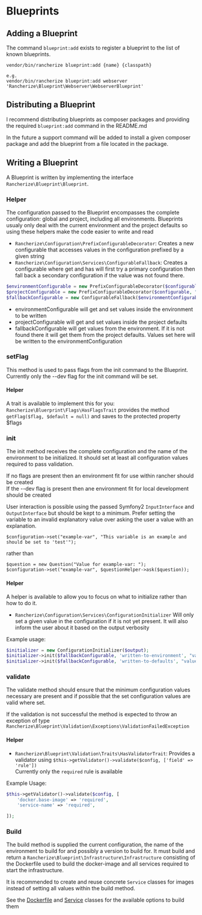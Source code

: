 # Blueprints

## Adding a Blueprint
The command `blueprint:add` exists to register a blueprint to the list of known blueprints.

	vendor/bin/rancherize blueprint:add {name} {classpath}
	
	e.g.
	vendor/bin/rancherize blueprint:add webserver 'Rancherize\Blueprint\Webserver\WebserverBlueprint'

## Distributing a Blueprint
I recommend distributing blueprints as composer packages and providing the required `blueprint:add` command in the
README.md

In the future a support command will be added to install a given composer package and add the blueprint from a file
located in the package.

## Writing a Blueprint

A Blueprint is written by implementing the interface `Rancherize\Blueprint\Blueprint`.

### Helper
The configuration passed to the Blueprint encompasses the complete configuration: global and project, including all
environments. Blueprints usualy only deal with the current environment and the project defaults so using these helpers
make the code easier to write and read

- `Rancherize\Configuration\PrefixConfigurableDecorator`: Creates a new configurable that accesses values in the
configuration prefixed by a given string
- `Rancherize\Configuration\Services\ConfigurableFallback`: Creates a configurable where get and has will first try a
primary configuration then fall back a secondary configuration if the value was not found there.

```php
$environmentConfigurable = new PrefixConfigurableDecorator($configurable, "project.environments.$environment.");
$projectConfigurable = new PrefixConfigurableDecorator($configurable, "project.default.");
$fallbackConfigurable = new ConfigurableFallback($environmentConfigurable, $projectConfigurable);
```

- environmentConfigurable will get and set values inside the environment to be written
- projectConfigurable will get and set values inside the project defaults
- fallbackConfigurable will get values from the environment. If it is not found there it will get them from the project
defaults. Values set here will be written to the environmentConfiguration

### setFlag
This method is used to pass flags from the init command to the Blueprint. Currently only the --dev flag for the init
command will be set.

#### Helper
A trait is available to implement this for you: `Rancherize\Bluerprint\Flags\HasFlagsTrait` provides the method
`getFlag($flag, $default = null)` and saves to the protected property $flags

### init
The init method receives the complete configuration and the name of the environment to be initialized. It should set at
least all configuration values required to pass validation.

If no flags are present then an environment fit for use within rancher should be created  
If the --dev flag is present then ane environment fit for local development should be created

User interaction is possible using the passed Symfony2 `InputInterface` and `OutputInterface` but should be kept to a
minimum. Prefer setting the variable to an invalid explanatory value over asking the user a value with an explanation.

	$configuration->set("example-var", "This variable is an example and should be set to 'test'");

rather than

	$question = new Question("Value for example-var: ");
	$configuration->set("example-var", $questionHelper->ask($question));
	
#### Helper
A helper is available to allow you to focus on what to initialize rather than how to do it.

- `Rancherize\Configuration\Services\ConfigurationInitializer` Will only set a given value in the configuration if it is
not yet present. It will also inform the user about it based on the output verbosity

Example usage:
```php
$initializer = new ConfigurationInitializer($output);
$initializer->init($fallbackConfigurable, 'written-to-environment', "value");
$initializer->init($fallbackConfigurable, 'written-to-defaults', "value", $projectConfigurable);
```
### validate

The validate method should ensure that the minimum configuration values necessary are present and if possible that the
set configuration values are valid where set.

If the validation is not successful the method is expected to throw an exception of type
`Rancherize\Blueprint\Validation\Exceptions\ValidationFailedException`

#### Helper

- `Rancherize\Blueprint\Validation\Traits\HasValidatorTrait`: Provides a validator using `$this->getValidator()->validate($config, ['field' => 'rule'])`  
  Currently only the `required` rule is available

Example Usage:
```php
$this->getValidator()->validate($config, [
	'docker.base-image' => 'required',
	'service-name' => 'required',

]);
```

### Build

The build method is supplied the current configuration, the name of the environment to build for and possibly a version
to build for. It must build and return a `Rancherize\Blueprint\Infrastructure\Infrastructure` consisting of the
Dockerfile used to build the docker-image and all services required to start the infrastructure.

It is recommended to create and reuse concrete `Service` classes for images instead of setting all values within the build
method.

See the [Dockerfile](Infrastructure/Dockerfile/Dockerfile.php) and [Service](Infrastructure/Service/Service.php) classes
for the available options to build them
